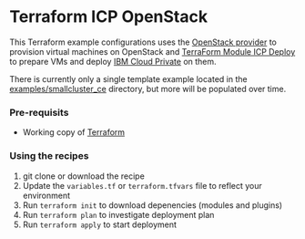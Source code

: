 # Terraform ICP OpenStack

This Terraform example configurations uses the [OpenStack provider](https://www.terraform.io/docs/providers/openstack/index.html) to provision virtual machines on OpenStack
and [TerraForm Module ICP Deploy](https://github.com/ibm-cloud-architecture/terraform-module-icp-deploy) to prepare VMs and deploy [IBM Cloud Private](https://www.ibm.com/cloud-computing/products/ibm-cloud-private/) on them.

There is currently only a single template example located in the [examples/smallcluster_ce](examples/smallcluster_ce) directory, but more will be populated over time.

### Pre-requisits

* Working copy of [Terraform](https://www.terraform.io/intro/getting-started/install.html)

### Using the recipes

1. git clone or download the recipe
1. Update the `variables.tf` or `terraform.tfvars` file to reflect your environment
1. Run `terraform init` to download depenencies (modules and plugins)
1. Run `terraform plan` to investigate deployment plan
1. Run `terraform apply` to start deployment
